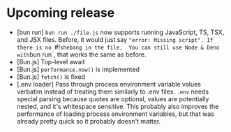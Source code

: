 # Upcoming release

- [bun run] `bun run ./file.js` now supports running JavaScript, TS, TSX, and JSX files. Before, it would just say `"error: Missing script". If there is no `#!` shebang in the file,  You can still use Node & Deno with `bun run`, that works the same as before.
- [Bun.js] Top-level await
- [Bun.js] `performance.now()` is implemented
- [Bun.js] `fetch()` is fixed
- [.env loader] Pass through process environment variable values verbatim instead of treating them similarly to .env files. `.env` needs special parsing because quotes are optional, values are potentially nested, and it's whitespace sensitive. This probably also improves the performance of loading process environment variables, but that was already pretty quick so it probably doesn't matter.
